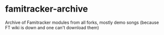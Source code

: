 # famitracker-archive
 Archive of Famitracker modules from all forks, mostly demo songs (because FT wiki is down and one can't download them)
